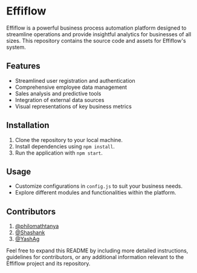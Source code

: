 # Effiflow

Effiflow is a powerful business process automation platform designed to streamline operations and provide insightful analytics for businesses of all sizes. This repository contains the source code and assets for Effiflow's system.

## Features

- Streamlined user registration and authentication
- Comprehensive employee data management
- Sales analysis and predictive tools
- Integration of external data sources
- Visual representations of key business metrics

## Installation

1. Clone the repository to your local machine.
2. Install dependencies using `npm install`.
3. Run the application with `npm start`.

## Usage

- Customize configurations in `config.js` to suit your business needs.
- Explore different modules and functionalities within the platform.

## Contributors
1. [@philomathtanya](https://github.com/philomathtanya)
2.  [@Shashank](https://github.com/shashank026)
3.  [@YashAg](https://github.com/yashagrawal213)


Feel free to expand this README by including more detailed instructions, guidelines for contributors, or any additional information relevant to the Effiflow project and its repository.
